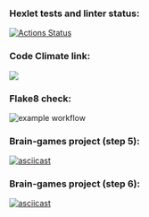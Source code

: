 ### Hexlet tests and linter status:
[![Actions Status](https://github.com/MarsBroshok96/python-project-lvl1/workflows/hexlet-check/badge.svg)](https://github.com/MarsBroshok96/python-project-lvl1/actions)
### Code Climate link:
<a href="https://codeclimate.com/github/codeclimate/codeclimate/maintainability"><img src="https://api.codeclimate.com/v1/badges/a99a88d28ad37a79dbf6/maintainability" /></a>
### Flake8 check:
![example workflow](https://github.com/MarsBroshok96/python-project-lvl1/actions/workflows/linter-check.yml/badge.svg)
### Brain-games project (step 5):
[![asciicast](https://asciinema.org/a/ulE7orJ199fBCC9D9elv7wghn.svg)](https://asciinema.org/a/ulE7orJ199fBCC9D9elv7wghn)
### Brain-games project (step 6):
[![asciicast](https://asciinema.org/a/cllbFvKEE3Eit57L2oT5VsQkp.svg)](https://asciinema.org/a/cllbFvKEE3Eit57L2oT5VsQkp)
